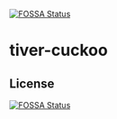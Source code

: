 [![FOSSA Status](https://app.fossa.io/api/projects/git%2Bgithub.com%2FMrHant%2Ftiver-cuckoo.svg?type=shield)](https://app.fossa.io/projects/git%2Bgithub.com%2FMrHant%2Ftiver-cuckoo?ref=badge_shield)

# tiver-cuckoo

## License
[![FOSSA Status](https://app.fossa.io/api/projects/git%2Bgithub.com%2FMrHant%2Ftiver-cuckoo.svg?type=large)](https://app.fossa.io/projects/git%2Bgithub.com%2FMrHant%2Ftiver-cuckoo?ref=badge_large)